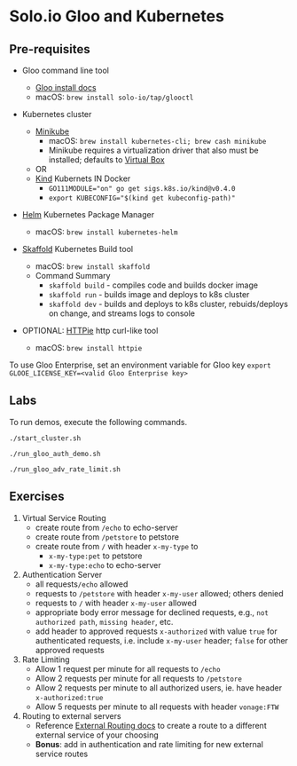 # Solo.io Gloo and Kubernetes

## Pre-requisites

* Gloo command line tool
  * [Gloo install docs](https://gloo.solo.io/installation/gateway/kubernetes/#install-command-line-tool-cli)
  * macOS: `brew install solo-io/tap/glooctl`
* Kubernetes cluster
  * [Minikube](https://github.com/kubernetes/minikube)
    * macOS: `brew install kubernetes-cli; brew cash minikube`
    * Minikube requires a virtualization driver that also must be installed; defaults to [Virtual Box](https://www.virtualbox.org/wiki/Downloads)
  * OR
  * [Kind](https://kind.sigs.k8s.io/) Kubernets IN Docker
    * `GO111MODULE="on" go get sigs.k8s.io/kind@v0.4.0`
    * `export KUBECONFIG="$(kind get kubeconfig-path)"`

* [Helm](https://github.com/helm/helm) Kubernetes Package Manager
  * macOS: `brew install kubernetes-helm`
* [Skaffold](https://github.com/GoogleContainerTools/skaffold) Kubernetes Build tool
  * macOS: `brew install skaffold`
  * Command Summary
    * `skaffold build` - compiles code and builds docker image
    * `skaffold run` - builds image and deploys to k8s cluster
    * `skaffold dev` - builds and deploys to k8s cluster, rebuids/deploys on change, and streams logs to console
* OPTIONAL: [HTTPie](https://httpie.org/) http curl-like tool
  * macOS: `brew install httpie`

To use Gloo Enterprise, set an environment variable for Gloo key
`export GLOOE_LICENSE_KEY=<valid Gloo Enterprise key>`

## Labs

To run demos, execute the following commands.

```shell
./start_cluster.sh

./run_gloo_auth_demo.sh

./run_gloo_adv_rate_limit.sh
```

## Exercises

1. Virtual Service Routing
   * create route from `/echo` to echo-server
   * create route from `/petstore` to petstore
   * create route from `/` with header `x-my-type` to
     * `x-my-type:pet` to petstore
     * `x-my-type:echo` to echo-server
1. Authentication Server
   * all requests`/echo` allowed
   * requests to  `/petstore` with header `x-my-user` allowed; others denied
   * requests to `/` with header `x-my-user` allowed
   * appropriate body error message for declined requests, e.g., `not authorized path`, `missing header`, etc.
   * add header to approved requests `x-authorized` with value `true` for authenticated requests, i.e. include
     `x-my-user` header; `false` for other approved requests
1. Rate Limiting
   * Allow 1 request per minute for all requests to `/echo`
   * Allow 2 requests per minute for all requests to `/petstore`
   * Allow 2 requests per minute to all authorized users, ie. have header `x-authorized:true`
   * Allow 5 requests per minute to all requests with header `vonage:FTW`
1. Routing to external servers
   * Reference [External Routing docs](https://gloo.solo.io/user_guides/gateway/external_services/static_upstream/) to
     create a route to a different external service of your choosing
   * **Bonus**: add in authentication and rate limiting for new external service routes
